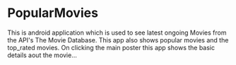 # PopularMovies
This is android application which is used to see latest ongoing Movies from the API's The Movie Database.
This app also shows popular movies and the top_rated movies.
On clicking the main poster this app shows the basic details aout the movie...
